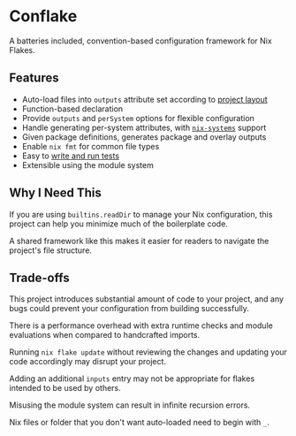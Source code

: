<!-- #region README -->

# Conflake

A batteries included, convention-based configuration framework for Nix Flakes.

## Features

- Auto-load files into `outputs` attribute set according to [project layout](./guide/project-layout.md)
- Function-based declaration
- Provide `outputs` and `perSystem` options for flexible configuration
- Handle generating per-system attributes, with
  [`nix-systems`](./options/systems.md#nix-systems) support
- Given package definitions, generates package and overlay outputs
- Enable `nix fmt` for common file types
- Easy to [write and run tests](./guide/writing-tests.md)
- Extensible using the module system

<!-- #endregion README -->

## Why I Need This

If you are using `builtins.readDir` to manage your Nix configuration,
this project can help you minimize much of the boilerplate code.

A shared framework like this makes it easier for readers
to navigate the project's file structure.

## Trade-offs

This project introduces substantial amount of code to your project,
and any bugs could prevent your configuration from building successfully.

There is a performance overhead with extra runtime checks and module evaluations
when compared to handcrafted imports.

Running `nix flake update` without reviewing the changes
and updating your code accordingly may disrupt your project.

Adding an additional `inputs` entry may not be appropriate for flakes intended
to be used by others.

Misusing the module system can result in infinite recursion errors.

Nix files or folder that you don't want auto-loaded need to begin with `_`.
